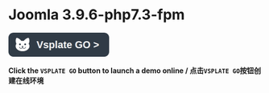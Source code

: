 # Joomla 3.9.6-php7.3-fpm

<a href="https://www.vsplate.com/?docker-compose=https://github.com/vsplate/dcenvs/joomla/3.9.6-php7.3-fpm"><img alt="VSPLATE GO" src="https://raw.githubusercontent.com/vsplate/images/master/vsgo_btn.png" width="200px"></a>

**Click the `VSPLATE GO` button to launch a demo online / 点击`VSPLATE GO`按钮创建在线环境**